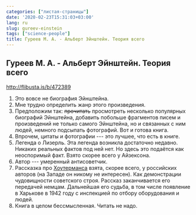 ```yaml
---
categories: ["листая-страницы"]
date: '2020-02-23T15:31:03+03:00'
lang: ru
slug: gureev-einstein
tags: ["science-people"]
title: Гуреев М. А. - Альберт Эйнштейн. Теория всего
---
```


## Гуреев М. А. - Альберт Эйнштейн. Теория всего

<http://flibusta.is/b/472389>

<!--more-->

1. Это вовсе не биография Эйнштейна.
2. Мне трудно определить жанр этого произведения.
3. Предположим так: ~~прочитать~~ просмотреть несколько популярных биографий Эйнштейна, добавить побольше фрагментов писем и произведений не только самого Эйнштейна, но и связанных с ним людей, немного подсыпать фотографий. Вот и готова книга.
4. Впрочем, цитаты и фотографии --- это лучшее, что есть в книге.
5. Легенда о Лизерль. Эта легенда возникла достаточно недавно. Никаких реальных фактов под ней нет. Но здесь это подаётся как неоспоримый факт. Взято скорее всего у Айзексона.
6. Автор --- умеренный антисоветчик.
7. Рассказка про [Хоутерманса](https://ru.wikipedia.org/wiki/%D0%A5%D0%BE%D1%83%D1%82%D0%B5%D1%80%D0%BC%D0%B0%D0%BD%D1%81,_%D0%A4%D1%80%D0%B8%D0%B4%D1%80%D0%B8%D1%85_%D0%93%D0%B5%D0%BE%D1%80%D0%B3) взята, скорее всего, у российских авторов (на Западе он никому не интересен). Как демонстрации чудовищности советского строя. Рассказ заканчивается его передачей немцам. Дальнейшая его судьба, в том числе появление в Харькове в 1942 году с инспекцией по отбору оборудования и людей.
8. Книга в целом бессмысленная. Читать не надо.
